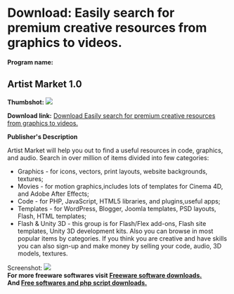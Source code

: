 # Download: Easily search for premium creative resources from graphics to videos.

**Program name:**

## Artist Market 1.0

  
**Thumbshot:** ![](http://www.freewarefiles.com/screenshot/artistmarket_md.jpg)   
  
**Download link:** [Download Easily search for premium creative resources from graphics to videos.](http://freesoftwares.boysofts.com/Artist-Market_program_76889.html)  
  


**Publisher's Description**  
  


Artist Market will help you out to find a useful resources in code, graphics, and audio. Search in over million of items divided into few categories: 

  * Graphics - for icons, vectors, print layouts, website backgrounds, textures; 
  * Movies - for motion graphics,includes lots of templates for Cinema 4D, and Adobe After Effects; 
  * Code - for PHP, JavaScript, HTML5 libraries, and plugins,useful apps; 
  * Templates - for WordPress, Blogger, Joomla templates, PSD layouts, Flash, HTML templates; 
  * Flash & Unity 3D - this group is for Flash/Flex add-ons, Flash site templates, Unity 3D development kits. 
Also you can browse in most popular items by categories. If you think you are creative and have skills you can also sign-up and make money by selling your code, audio, 3D models, textures. 

  
  
Screenshot: ![](http://www.freewarefiles.com/screenshot/artistmarket.jpg)   
**For more freeware softwares visit [Freeware software downloads.](http://freesoftwares.boysofts.com/)**   
**And [Free softwares and php script downloads.](http://www.boysofts.com/)**
